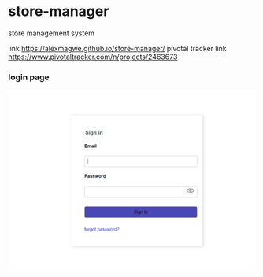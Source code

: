 # store-manager
store management system

link https://alexmagwe.github.io/store-manager/
pivotal tracker link https://www.pivotaltracker.com/n/projects/2463673
### login page
![ alt login page image](imgs/login-design02.png)

